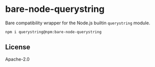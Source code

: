 # bare-node-querystring

Bare compatibility wrapper for the Node.js builtin `querystring` module.

```
npm i querystring@npm:bare-node-querystring
```

## License

Apache-2.0
